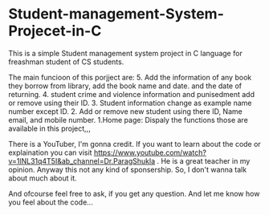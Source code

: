 # Student-management-System-Projecet-in-C
This is a simple Student management system project in C language for freashman student of CS students. 



The main funcioon of this porjject are: 5. Add the information of any book they borrow from library, add the book name and date. and the date of returning.     4. student crime and violence information and punisedment add or remove using their ID.      3. Student information change as example name number except ID.     2. Add or remove new student using there ID, Name email, and mobile number.     1.Home page: Dispaly the functions those are available in this project,,,



There is a YouTuber, I'm gonna credit. If you want to learn about the code or explaination you can visit https://www.youtube.com/watch?v=1lNL31q4T5I&ab_channel=Dr.ParagShukla . He is a great teacher in my opinion. Anyway this not any kind of sponsership. So, I don't wanna talk about much about it.



And ofcourse feel free to ask, if you get any question. And let me know how you feel about the code...
